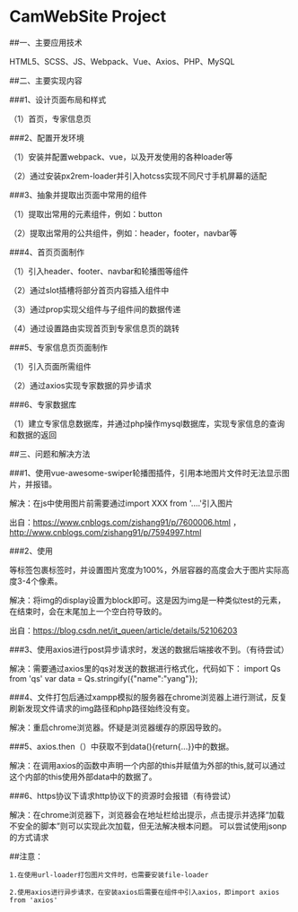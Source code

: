 # CamWebSite Project

##一、主要应用技术

HTML5、SCSS、JS、Webpack、Vue、Axios、PHP、MySQL

##二、主要实现内容

###1、设计页面布局和样式

（1）首页，专家信息页

###2、配置开发环境

（1）安装并配置webpack、vue，以及开发使用的各种loader等

（2）通过安装px2rem-loader并引入hotcss实现不同尺寸手机屏幕的适配

###3、抽象并提取出页面中常用的组件

（1）提取出常用的元素组件，例如：button

（2）提取出常用的公共组件，例如：header，footer，navbar等

###4、首页页面制作

（1）引入header、footer、navbar和轮播图等组件

（2）通过slot插槽将部分首页内容插入组件中

（3）通过prop实现父组件与子组件间的数据传递

（4）通过设置路由实现首页到专家信息页的跳转

###5、专家信息页页面制作

（1）引入页面所需组件

（2）通过axios实现专家数据的异步请求

###6、专家数据库

（1）建立专家信息数据库，并通过php操作mysql数据库，实现专家信息的查询和数据的返回

##三、问题和解决方法

###1、使用vue-awesome-swiper轮播图插件，引用本地图片文件时无法显示图片，并报错。

   解决：在js中使用图片前需要通过import XXX from '....'引入图片

   出自：https://www.cnblogs.com/zishang91/p/7600006.html ，http://www.cnblogs.com/zishang91/p/7594997.html

###2、使用<div><section>等标签包裹<img>标签时，并设置图片宽度为100%，外层容器的高度会大于图片实际高度3-4个像素。

   解决：将img的display设置为block即可。这是因为img是一种类似test的元素，在结束时，会在末尾加上一个空白符导致的。

   出自：https://blog.csdn.net/it_queen/article/details/52106203

###3、使用axios进行post异步请求时，发送的数据后端接收不到。（有待尝试）

   解决：需要通过axios里的qs对发送的数据进行格式化，代码如下：
      import Qs from 'qs'
      var data = Qs.stringify({"name":"yang"});

###4、文件打包后通过xampp模拟的服务器在chrome浏览器上进行测试，反复刷新发现文件请求的img路径和php路径始终没有变。

   解决：重启chrome浏览器。怀疑是浏览器缓存的原因导致的。

###5、axios.then（）中获取不到data(){return{...}}中的数据。

   解决：在调用axios的函数中声明一个内部的this并赋值为外部的this,就可以通过这个内部的this使用外部data中的数据了。

###6、https协议下请求http协议下的资源时会报错（有待尝试）
   
   解决：在chrome浏览器下，浏览器会在地址栏给出提示，点击提示并选择“加载不安全的脚本”则可以实现此次加载，但无法解决根本问题。
         可以尝试使用jsonp的方式请求

##注意：

    1.在使用url-loader打包图片文件时，也需要安装file-loader

    2.使用axios进行异步请求，在安装axios后需要在组件中引入axios，即import axios from 'axios'
